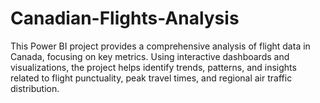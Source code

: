 # Canadian-Flights-Analysis
This Power BI project provides a comprehensive analysis of flight data in Canada, focusing on key metrics. Using interactive dashboards and visualizations, the project helps identify trends, patterns, and insights related to flight punctuality, peak travel times, and regional air traffic distribution.
